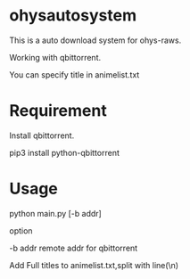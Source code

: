 # ohysautosystem
  This is a auto download system for ohys-raws.
  
  Working with qbittorrent.
  
  You can specify title in animelist.txt
  
 # Requirement
 
  Install qbittorrent.
 
  pip3 install python-qbittorrent
  
 # Usage
 
  python main.py [-b addr]
  
  option
  
  -b addr  remote addr for qbittorrent
  
  Add Full titles to animelist.txt,split with line(\n)
  
  
